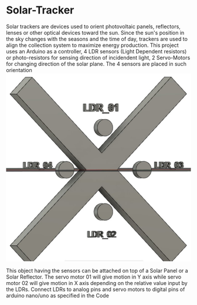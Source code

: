 # Solar-Tracker

Solar trackers are devices used to orient photovoltaic panels, reflectors, lenses or other optical devices toward the sun. Since the sun's position in the sky changes with the seasons and the time of day, trackers are used to align the collection system to maximize energy production.
This project uses an Arduino as a controller, 4 LDR sensors (Light Dependent resistors) or photo-resistors for sensing direction of incidendent light, 2 Servo-Motors for changing direction of the solar plane.
The 4 sensors are placed in such orientation
![](image.jpg)


This object having the sensors can be attached on top of a Solar Panel or a Solar Reflector. The servo motor 01 will give motion in Y axis while servo motor 02 will give motion in X axis depending on the relative value input by the LDRs.
Connect LDRs to analog pins and servo motors to digital pins of arduino nano/uno as specified in the Code
